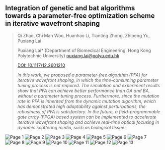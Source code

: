 ## Integration of genetic and bat algorithms towards a parameter-free optimization scheme in iterative wavefront shaping

> Qi Zhao, Chi Man Woo, Huanhao Li, Tianting Zhong, Zhipeng Yu, Puxiang Lai
> 
> Puxiang Lai* (Department of Biomedical Engineering, Hong Kong Polytechnic University) puxiang.lai@polyu.edu.hk
> 
> [DOI: 10.1117/12.2601210](https://doi.org/10.1117/12.2601210)
> 
> _In this work, we proposed a parameter-free algorithm (PFA) for iterative wavefront shaping,
> in which the time-consuming parameter tuning process is not required. The simulation and
> experiment results show that PFA can achieve better performance than GA and BA, without
> a parameter tuning process. Furthermore, since the mutation rate in PFA is inherited from
> the dynamic mutation algorithm, which has demonstrated high adaptability against perturbations,
> the robustness of PFA is satisfactory. In the future, a field-programmable gate array (FPGA) based
> system can be implemented to accelerate iterative wavefront shaping and achieve real-time optical
> focusing in dynamic scattering media, such as biological tissue._

![Page 1](/Publication/SPIE2021/幻灯片1.JPG)
![Page 2](/Publication/SPIE2021/幻灯片2.JPG)
![Page 3](/Publication/SPIE2021/幻灯片3.JPG)
![Page 4](/Publication/SPIE2021/幻灯片4.JPG)
![Page 5](/Publication/SPIE2021/幻灯片5.JPG)
![Page 6](/Publication/SPIE2021/幻灯片6.JPG)
![Page 7](/Publication/SPIE2021/幻灯片7.JPG)
![Page 8](/Publication/SPIE2021/幻灯片8.JPG)
![Page 9](/Publication/SPIE2021/幻灯片9.JPG)
![Page 10](/Publication/SPIE2021/幻灯片10.JPG)
![Page 11](/Publication/SPIE2021/幻灯片11.JPG)
![Page 12](/Publication/SPIE2021/幻灯片12.JPG)
![Page 13](/Publication/SPIE2021/幻灯片13.JPG)
